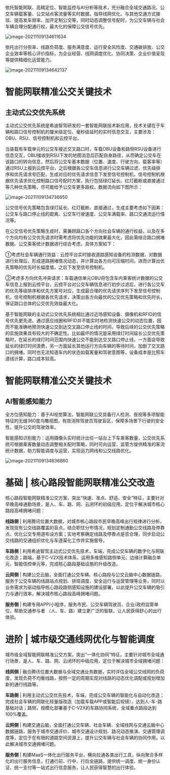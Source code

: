 依托智能网联、高精定位、智能监控与AI分析等技术，充分融合全域交通路况、公交车辆载客量、公交站点客流量等实时数据，指导线网优化、与其他交通方式接驳、提高发车频率、加开定制公交等，同时动态调整信号配时，为公交车辆与社会车辆合理分配通行权，最大化的保障公交信号优先。

![image-20211109134611634](https://gitee.com/er-huomeng/l-img/raw/master/image-20211109134611634.png)

依托出行分担率、线路负荷度、服务满意度、运行安全风险度、交通碳排放、公交企业效率等核心评价指标，为企业经营、线网调度优化、协同决策、企业价值呈现等提供精细化运营能力。

![image-20211109134642137](https://gitee.com/er-huomeng/l-img/raw/master/image-20211109134642137.png)

# 智能网联精准公交关键技术

## 主动式公交优先系统

主动式公交优先系统是希迪智驾研发的一套智能网联技术新应用，技术关键在于车辆和路口信号控制机的厘米级定位、毫秒级延时的实时信息交互，主要涉及：OBU、RSU、信号控制机和云控平台。

当装载有车载单元的公交车接近交叉路口时，车载OBU设备和路侧RSU设备进行信息交互，OBU接收到RSU下发的地图消息后匹配自身路径，从而确定公交车在该路口的转向信息，然后将公交车基本数据（位置、速度、行驶方向、载客率等）通过RSU上报到云控平台，之后根据各公交车信息进行公交车辆过滤、优先级排序和优先请求号匹配，生成对应的优先请求信息下发至信号控制机，信号控制机根据优先请求优化控制路口信号配时方案，执行包括绿灯延长、红灯截断或直接通过等几种优先策略，尽可能给予公交车更多路权。数据流向如下图所示：

![image-20211109134736650](https://gitee.com/er-huomeng/l-img/raw/master/image-20211109134736650.png)

公交信号优先策略包含绿灯延长、红灯截断、直接通过，生成主要考虑如下因素：公交车与路口停止线的距离、公交车行驶速度、公交车满载率、路口交通流运行情况等。

在公交信号优先策略生成时，需兼顾路口各个方向社会车辆的通行权益，以及在多个方向均有公交优先请求时需考虑将优先功能的效果最大化，因此需结合路口拥堵数据、公交乘客统计数据进行综合考虑，具体方案如下：

①考虑社会车辆通行效益：云控平台实时接收道路感知设备的检测数据，对数据进行处理后，形成道路拥堵情况动态，并计算出各方向可压缩时间，进而计算出优先策略的优先时长幅度值，之后下发至信号控制机。

②考虑多方向优先冲突请求：车载通信单元OBU将包含车内乘客统计数据的公交车信息上报到云控平台，云控平台对公交车辆信息进行初步过滤后，进行各公交车的优先等级排序和优先方案号对应，生成最合理的优先请求序列下发至信号控制机，信号控制机根据各优先请求，决策出各方向最优的公交优先策略和优先时长，保证路口总体的公交优先效益最大化。

基于智能网联的主动式公交优先系统相比通过近场感知设备、摄像机和RFID的信号优先更先进。通过感应线圈和RFID并不能实时地检测快速公交的动态位置，因而不能准确地预测快速公交到达交叉路口停止线的时间，导致后续的公交优先策略的实施效果具有较大的不确定性。比如最坏的情况是采用绿灯时间延长公交优先策略时，在延长的绿灯时间范围内快速公交不能到达交叉路口停止线，一方面会导致延长的绿灯时间浪费，另一方面延长其他运行方向车辆的等待时间，加剧了交叉路口的拥堵。同时也无法知道车内的状态如载客量和驾驶意图等，设备成本是比照车道线计算，路口成本较高。

# 智能网联精准公交关键技术

## AI智能感知能力

全方位感知能力：基于AI视觉算法，智能网联公交具备行人检测、夜视等多项智能特征的无缝360度鸟瞰视图，有效消除驾驶员驾驶盲区，保障多场景下行驶的安全性，提升公交的驾驶效率。

智能感知识别能力：运用摄像头实时统计出任一站台上下车乘客数量，公交优先系统可根据乘客数量动态调整相关配时策略，同时可向运营、监管方提供精准的客流统计数据，助力智能调度与运营，实现运力网线和公交线路优化。

![image-20211109134836860](https://gitee.com/er-huomeng/l-img/raw/master/image-20211109134836860.png)

# 基础 | 核心路段智能网联精准公交改造

核心路段智能网联精准公交方案，突出“快速、准点、舒适、安全”特征，主要针对早晚高峰通勤场景，是人、车、路、网、云闭环的初级应用，定位于解决城市核心路段高峰拥堵问题：

**线路侧** | 利用腾讯位置大数据，对城市核心路段市民早晚高峰出行规律进行分析，发现现有公交线路覆盖的盲点，结合职住分布情况，规划定制通勤公交线路及停靠点、优化公交专用道布设方案；实地考察确定线路及停靠点是否合理，同步启动公交线路的交通组织优化与车道渠化工作并实施督导。

**车路侧** | 利用希迪智驾主动式公交优先技术，车端，完成公交车辆的数字化与网联化改造；路端，基于C-V2X技术体系，运用多维感知路侧单元、边缘计算融合单元、智能信控单元等，完成核心路段基础设施的升级改造。

**云网侧** | 构建公交云脑，全面打通公交车辆、核心路段与公交云脑中心数据链路，服务于公交车辆的线路站点规划、排班调度、安全运行与运营管理等业务，同时以业务需求为驱动指导核心路段路侧感知设施的建设部署，以此提升公交车辆的吸引力与通行效率，解决城市核心路段高峰拥堵问题。

**服务侧** | 构建专用APP/小程序，服务市民、公交车辆驾驶员、企业/政府监管单位，帮助交通参与者 （人、车、路）建立更广泛的智联，让人民获得舒心的出行体验。

# 进阶 | 城市级交通线网优化与智能调度

城市级全域智能网联精准公交方案，突出“一体化协同”特征，主要针对城市全域通行场景，是人、车、路、网、云闭环的中级应用，定位于解决城市全域拥堵问题：

**线网侧** | 融合腾讯位置大数据与全域交通业务数据，实时评估全域公交线网的负荷度，发现负荷不均衡线路，按照一定的周期实现对线路的动态优化调配或规划增加新的通行线路等。

**车路侧** | 利用主动式公交优先技术，车端，完成公交车辆的智能化与自动化改造；完成社会车辆的网联化轻量版改造（加载车载APP或智能后视镜），达到人-车-路基础对话；路侧，规模化部署基于C-V2X的车路协同系统，全域重点路段达到100%覆盖。

**云网侧** | 构建交通云脑，全面打通公交车辆、社会车辆、全域线网与交通云脑中心数据链路，服务于城市交通评价、城市交通设计规划、路况动态推演、交通管理调度等，定位于在有限的道路空间资源上，提升公交车辆与社会车辆的协同作用，以此解决城市交通拥堵问题。

**服务侧** | 构建MaaS一体化出行服务平台，横向拉通各类出行工具，纵向聚合多样化的出行服务信息，打通行前、行中、行后全链路，提供统一调度、统一身份认证、统一支付等一站式出行信息服务，让人民获得智慧的出行体验。